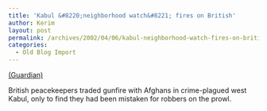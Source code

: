 ```yaml
---
title: 'Kabul &#8220;neighborhood watch&#8221; fires on British'
author: Kerim
layout: post
permalink: /archives/2002/04/06/kabul-neighborhood-watch-fires-on-british/
categories:
  - Old Blog Import
---
```

<a href="http://www.guardian.co.uk/uklatest/story/0,1271,-1640714,00.html" onclick="_gaq.push(['_trackEvent', 'outbound-article', 'http://www.guardian.co.uk/uklatest/story/0,1271,-1640714,00.html', '(Guardian)']);" >(Guardian)</a>

British peacekeepers traded gunfire with Afghans in crime-plagued west Kabul, only to find they had been mistaken for robbers on the prowl.

